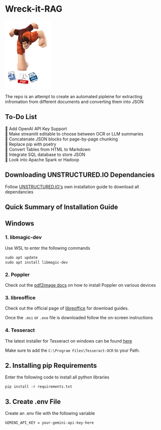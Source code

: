 # **Wreck-it-RAG**

<img src="Other/file.png" width="150" height="auto" alt="Wreck-it-RAG Logo">


The repo is an attempt to create an automated pipleine for extracting infromation from different documents and converting them into JSON 

## **To-Do List**
📝 Add OpenAI API Key Support<br> 
📝 Make streamlit editable to choose between OCR or LLM summaries<br>
📝 Concatenate JSON blocks for page-by-page chunking<br>
📝 Replace pip with poetry<br>
📝 Convert Tables from HTML to Markdown<br>
📝 Integrate SQL database to store JSON<br>
📝 Look into Apache Spark or Hadoop<br>

## **Downloading UNSTRUCTURED.IO Dependancies** 

Follow [UNSTRUCTURED.IO's](https://docs.unstructured.io/open-source/installation/full-installation) own installation guide to download all dependancies

## Quick Summary of Installation Guide 

## **Windows**

### 1. libmagic-dev

Use WSL to enter the following commands 
``` 
sudo apt update 
sudo apt install libmagic-dev
```

### 2. Poppler

Check out the [pdf2image docs](https://pdf2image.readthedocs.io/en/latest/installation.html) on how to install Poppler on various devices 

### 3. libreoffice

Check out the official page of [libreoffice](https://www.libreoffice.org/download/download-libreoffice/) for download guides. 

Once the `.msi` or `.exe` file is downloaded follow the on-screen instructions

### 4. Tesseract

The latest installer for Tesseract on windows can be found [here](https://github.com/UB-Mannheim/tesseract/wiki)

Make sure to add the `C:\Program Files\Tesseract-OCR` to your Path.

## **2. Installing pip Requirements**

Enter the following code to install all python libraries 
```
pip install -r requirements.txt
```

## **3. Create .env File**

Create an .env file with the following variable 
```
GEMINI_API_KEY = your-gemini-api-key-here
```

